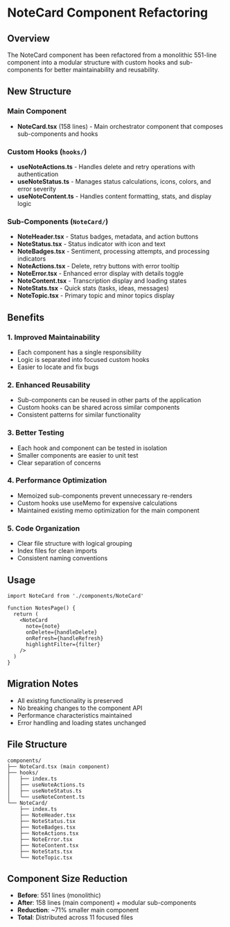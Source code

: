 # NoteCard Component Refactoring

## Overview

The NoteCard component has been refactored from a monolithic 551-line component into a modular structure with custom hooks and sub-components for better maintainability and reusability.

## New Structure

### Main Component
- **NoteCard.tsx** (158 lines) - Main orchestrator component that composes sub-components and hooks

### Custom Hooks (`hooks/`)
- **useNoteActions.ts** - Handles delete and retry operations with authentication
- **useNoteStatus.ts** - Manages status calculations, icons, colors, and error severity
- **useNoteContent.ts** - Handles content formatting, stats, and display logic

### Sub-Components (`NoteCard/`)
- **NoteHeader.tsx** - Status badges, metadata, and action buttons
- **NoteStatus.tsx** - Status indicator with icon and text
- **NoteBadges.tsx** - Sentiment, processing attempts, and processing indicators
- **NoteActions.tsx** - Delete, retry buttons with error tooltip
- **NoteError.tsx** - Enhanced error display with details toggle
- **NoteContent.tsx** - Transcription display and loading states
- **NoteStats.tsx** - Quick stats (tasks, ideas, messages)
- **NoteTopic.tsx** - Primary topic and minor topics display

## Benefits

### 1. **Improved Maintainability**
- Each component has a single responsibility
- Logic is separated into focused custom hooks
- Easier to locate and fix bugs

### 2. **Enhanced Reusability**
- Sub-components can be reused in other parts of the application
- Custom hooks can be shared across similar components
- Consistent patterns for similar functionality

### 3. **Better Testing**
- Each hook and component can be tested in isolation
- Smaller components are easier to unit test
- Clear separation of concerns

### 4. **Performance Optimization**
- Memoized sub-components prevent unnecessary re-renders
- Custom hooks use useMemo for expensive calculations
- Maintained existing memo optimization for the main component

### 5. **Code Organization**
- Clear file structure with logical grouping
- Index files for clean imports
- Consistent naming conventions

## Usage

```tsx
import NoteCard from './components/NoteCard'

function NotesPage() {
  return (
    <NoteCard
      note={note}
      onDelete={handleDelete}
      onRefresh={handleRefresh}
      highlightFilter={filter}
    />
  )
}
```

## Migration Notes

- All existing functionality is preserved
- No breaking changes to the component API
- Performance characteristics maintained
- Error handling and loading states unchanged

## File Structure

```
components/
├── NoteCard.tsx (main component)
├── hooks/
│   ├── index.ts
│   ├── useNoteActions.ts
│   ├── useNoteStatus.ts
│   └── useNoteContent.ts
└── NoteCard/
    ├── index.ts
    ├── NoteHeader.tsx
    ├── NoteStatus.tsx
    ├── NoteBadges.tsx
    ├── NoteActions.tsx
    ├── NoteError.tsx
    ├── NoteContent.tsx
    ├── NoteStats.tsx
    └── NoteTopic.tsx
```

## Component Size Reduction

- **Before**: 551 lines (monolithic)
- **After**: 158 lines (main component) + modular sub-components
- **Reduction**: ~71% smaller main component
- **Total**: Distributed across 11 focused files